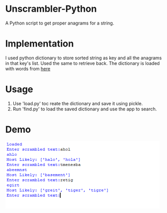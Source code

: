# Unscrambler-Python
A Python script to get proper anagrams for a string.

# Implementation
I used python dictionary to store sorted string as key and all the anagrams in that key's list. Used the same to retrieve back. The dictionary is loaded with words from [here](https://github.com/dwyl/english-words)

# Usage
 1. Use 'load.py' toc reate the dictionary and save it using pickle.
 2. Run 'find.py' to load the saved dictionary and use the app to search.

# Demo
![Sample](https://raw.githubusercontent.com/rahuldshetty/Unscrambler-Python/master/sample.PNG)

